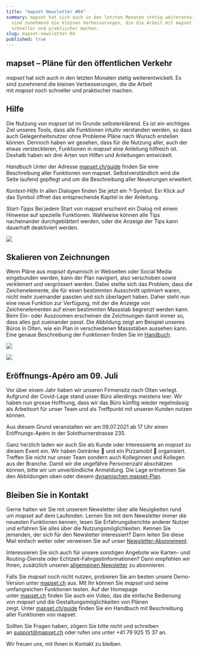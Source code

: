 ```yaml
---
title: "mapset Newsletter #04"
summary: mapset hat sich auch in den letzten Monaten stetig weiterentwickelt. Es
  sind zunehmend die kleinen Verbesserungen, die die Arbeit mit mapset noch
  schneller und praktischer machen.
slug: mapset-newsletter-04
published: true
---
```

## mapset – Pläne für den öffentlichen Verkehr

*mapset* hat sich auch in den letzten Monaten stetig weiterentwickelt. Es sind zunehmend die kleinen Verbesserungen, die die Arbeit mit *mapset* noch schneller und praktischer machen.

## Hilfe

Die Nutzung von *mapset* ist im Grunde selbsterklärend. Es ist ein wichtiges Ziel unseres Tools, dass alle Funktionen intuitiv verstanden werden, so dass auch Gelegenheitsnutzer ohne Probleme Pläne nach Wunsch erstellen können. Dennoch haben wir gesehen, dass für die Nutzung aller, auch der etwas versteckteren, Funktionen in *mapset* eine Anleitung hilfreich ist. Deshalb haben wir drei Arten von Hilfen und Anleitungen
entwickelt.

*Handbuch*
Unter der Adresse [mapset.ch/guide](https://mapset.ch/guide "mapset guide") finden Sie eine Beschreibung aller Funktionen von mapset. Selbstverständlich wird die Seite laufend gepflegt und um die Beschreibung aller Neuerungen erweitert.

*Kontext-Hilfe*
In allen Dialogen finden Sie jetzt ein *?*-Symbol. Ein Klick auf das Symbol öffnet das entsprechende Kapitel in der Anleitung.

*Start-Tipps*
Bei jedem Start von mapset erscheint ein Dialog mit einem Hinweise auf spezielle Funktionen. Wahlweise können alle Tips nacheinander durchgeblättert werden, oder die Anzeige der Tips kann dauerhaft deaktiviert werden.

![](/images/blog/mapset-newsletter-04/0ca8a35b-8ae9-55b8-2634-1094ae9be54e.png)

## Skalieren von Zeichnungen

Wenn Pläne aus *mapset* dynamisch in Webseiten oder Social Media eingebunden werden, kann der Plan navigiert, also verschoben sowie verkleinert und vergrössert werden. Dabei stellte sich das Problem, dass die Zeichenelemente, die für einen bestimmten Ausschnitt optimiert waren, nicht mehr zueinander passten und sich überlagert haben.
Daher steht nun eine neue Funktion zur Verfügung, mit der die Anzeige von Zeichenelementen auf einen bestimmten Massstab begrenzt werden kann. Beim Ein- oder Auszoomen erscheinen die Zeichnungen damit immer so, dass alles gut zueinander passt.
Die Abbildung zeigt am Beispiel unseres Büros in Olten, wie ein Plan in verschiedenen Massstäben aussehen kann.
Eine genaue Beschreibung der Funktionen finden Sie im [Handbuch](https://mapset.ch/guide/#zoom-einschr%C3%A4nkungen).

![](/images/blog/mapset-newsletter-04/dd4f67c6-829c-9a63-377b-a384c8ef429d.png)

![](/images/blog/mapset-newsletter-04/94d2501e-48e4-1421-0636-dc2660bf8e14.png)

## Eröffnungs-Apéro am 09. Juli

Vor über einem Jahr haben wir unseren Firmensitz nach Olten verlegt. Aufgrund der Covid-Lage stand unser Büro allerdings meistens leer. Wir haben nun grosse Hoffnung, dass wir das Büro künftig wieder regelmässig als Arbeitsort für unser Team und als Treffpunkt mit unseren Kunden nutzen können.

Aus diesem Grund veranstalten wir am 09.07.2021 ab 17 Uhr einen Eröffnungs-Apéro in der Solothurnerstrasse 235.

Ganz herzlich laden wir auch Sie als Kunde oder Interessierte an *mapset* zu diesem Event ein. Wir haben Getränke 🍺 und ein Pizzamobil 🍕 organisiert.
Treffen Sie nicht nur unser Team sondern auch Kolleginnen und Kollegen aus der Branche.
Damit wir die ungefähre Personenzahl abschätzen können, bitte wir um unverbindliche Anmeldung. Die Lage entnehmen Sie den Abbildungen oben oder diesem [dynamischen mapset-Plan](https://geops.sh/32A39B189420DDDBA).

## Bleiben Sie in Kontakt 

Gerne halten wir Sie mit unserem Newsletter über alle Neuigkeiten rund um *mapset* auf dem Laufenden. Lernen Sie mit dem Newsletter immer die neuesten Funktionen kennen, lesen Sie Erfahrungsberichte anderer Nutzer und erfahren Sie alles über die Nutzungsmöglichkeiten. Kennen Sie jemanden, der sich für den Newsletter interessiert? Dann leiten Sie diese Mail einfach weiter oder verweisen Sie auf unser [Newsletter-Abonnement](https://geops.sh/6E83A54F98A4E7532).

Interessieren Sie sich auch für unsere sonstigen Angebote wie Karten- und Routing-Dienste oder Echtzeit-Fahrgastinformationen? Dann empfehlen wir Ihnen, zusätzlich unseren [allgemeinen Newsletter](http://geops.sh/geopsnews) zu abonnieren.

Falls Sie *mapset* noch nicht nutzen, probieren Sie am besten unsere Demo-Version unter [mapset.ch](https://editor.mapset.ch/) aus. Mit Ihr können Sie *mapset* und seine umfangreichen Funktionen testen. Auf der Homepage unter [mapset.ch](https://mapset.ch/) finden Sie auch ein Video, das die einfache Bedienung von *mapset* und die Gestaltungsmöglichkeiten von Plänen zeigt. Unter [mapset.ch/guide](https://mapset.ch/guide "mapset guide") finden Sie ein Handbuch mit Beschreibung aller Funktionen von mapset.

Sollten Sie Fragen haben, zögern Sie bitte nicht und schreiben an [support@mapset.ch](mailto:support@mapset.ch) oder rufen uns unter +41 79 925 15 37 an.

Wir freuen uns, mit Ihnen in Kontakt zu bleiben.